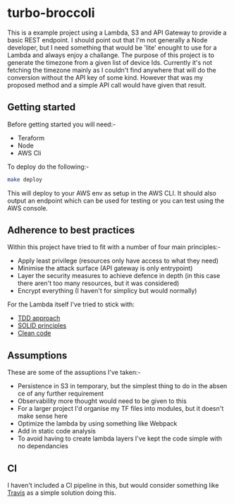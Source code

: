 # turbo-broccoli

This is a example project using a Lambda, S3 and API Gateway to provide a basic REST endpoint.  I should point out that I'm not
generally a Node developer, but I need something that would be 'lite' enought to use for a Lambda and always enjoy a challange.
The purpose of this project is to generate the timezone from a given list of device Ids.  Currently it's not fetching the timezone
mainly as I couldn't find anywhere that will do the conversion without the API key of some kind.  However that was my proposed method
and a simple API call would have given that result.

## Getting started

Before getting started you will need:-

- Teraform
- Node
- AWS Cli

To deploy do the following:-

```bash
make deploy
```

This will deploy to your AWS env as setup in the AWS CLI.  It should also output an endpoint which can be used for testing or you can 
test using the AWS console.

## Adherence to best practices

Within this project have tried to fit with a number of four main principles:-

- Apply least privilege (resources only have access to what they need)
- Minimise the attack surface (API gateway is only entrypoint)
- Layer the security measures to achieve defence in depth (in this case there aren't too many resources, but it was considered)
- Encrypt everything (I haven't for simplicy but would normally)

For the Lambda itself I've tried to stick with:

- [TDD approach](https://en.wikipedia.org/wiki/Test-driven_development)
- [SOLID principles](https://en.wikipedia.org/wiki/SOLID)
- [Clean code](https://en.wikipedia.org/wiki/Robert_C._Martin)

## Assumptions

These are some of the assuptions I've taken:-

- Persistence in S3 in temporary, but the simplest thing to do in the absence of any further requirement
- Observability more thought would need to be given to this
- For a larger project I'd organise my TF files into modules, but it doesn't make sense here
- Optimize the lambda by using something like Webpack
- Add in static code analysis
- To avoid having to create lambda layers I've kept the code simple with no dependancies

## CI

I haven't included a CI pipeline in this, but would consider something like [Travis](https://travis-ci.org/getting_started) as a simple solution doing this.

